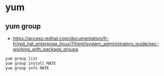 # yum

## yum group
* https://access.redhat.com/documentation/fr-fr/red_hat_enterprise_linux/7/html/system_administrators_guide/sec-working_with_package_groups
```bash
yum group list
yum group install MATE
yum group info MATE
```
